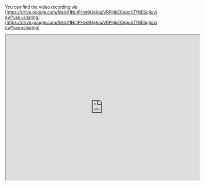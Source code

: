 You can find the video recording via [https://drive.google.com/file/d/1NLtPHw9UgKaxVRPhjkECepcKTfNESqjk/view?usp=sharing](https://drive.google.com/file/d/1NLtPHw9UgKaxVRPhjkECepcKTfNESqjk/view?usp=sharing)


<iframe src="https://drive.google.com/file/d/1NLtPHw9UgKaxVRPhjkECepcKTfNESqjk/preview" width="640" height="480" allow="autoplay"></iframe>
